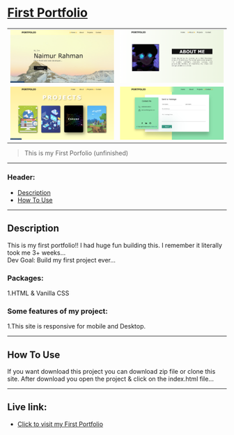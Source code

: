 # [First Portfolio](https://www.naimur29.com/)

<table>
  <tr>
    <td valign="top"><img src="readme-imgs/01.png"/></td>
    <td valign="top"><img src="readme-imgs/02.png"/></td>
  </tr>
  <tr>
    <td valign="top"><img src="readme-imgs/03.png"/></td>
    <td valign="top"><img src="readme-imgs/04.png"/></td>
  </tr>
</table>

> This is my First Porfolio (unfinished)

---

### Header:

- [Description](#description)
- [How To Use](#how-to-use)

---

## Description

This is my first portfolio!! I had huge fun building this. I remember it literally took me 3+ weeks... <br>
Dev Goal: Build my first project ever...

### Packages: <br/>

1.HTML & Vanilla CSS

### Some features of my project: <br />

1.This site is responsive for mobile and Desktop. <br />

---

## How To Use

If you want download this project you can download zip file or clone this site.
After download you open the project & click on the index.html file...

---

## Live link:

- [Click to visit my First Portfolio](https://www.naimur29.com/)
